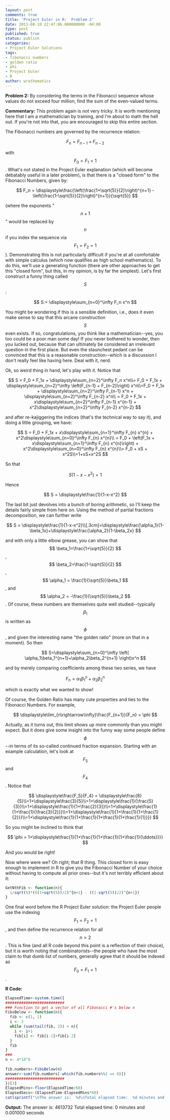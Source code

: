 ```yaml
---
layout: post
comments: true
title: 'Project Euler in R:  Problem 2'
date: 2011-08-10 22:47:06.000000000 -04:00
type: post
published: true
status: publish
categories:
- Project Euler Solutions
tags:
- fibonacci numbers
- golden ratio
- phi
- Project Euler
- R
author: wrathematics
---
```



**Problem 2:** By considering the terms in the Fibonacci sequence whose
values do not exceed four million, find the sum of the even-valued
terms.

**Commentary:** This problem again is not very tricky. It is worth
mentioning here that I am a mathematician by training, and I'm about to
math the hell out. If you're not into that, you are encouraged to skip
this entire section.

The Fibonacci numbers are governed by the recurrence relation:

$$ F_n = F_{n-1} + F_{n-2} $$

with $$ F_0 = F_1 = 1 $$. What's not stated in the Project Euler
explanation (which will become debatably useful in a later problem), is
that there is a "closed form" to the Fibonacci Numbers, given by:

$$ F_n =
\displaystyle\frac{\left(\frac{1+\sqrt{5}}{2}\right)^{n+1} -
\left(\frac{1-\sqrt{5}}{2}\right)^{n+1}}{\sqrt{5}} $$

(where the exponents "$$ n+1 $$" would be replaced by $$ n $$ if
you index the sequence via $$ F_1=F_2=1 $$). Demonstrating this is
not particularly difficult if you're at all comfortable with simple
calculus (which now qualifies as high school mathematics). To do this,
we'll use a generating function (there are other approaches to get this
"closed form", but this, in my opinion, is by far the simplest). Let's
first construct a funny thing called $$ S $$:

$$ S:= \displaystyle\sum_{n=0}^\infty F_n x^n $$

You might be wondering if this is a sensible definition, i.e., does it
even make sense to say that this arcane construction $$ S $$ even
exists. If so, congratulations, you think like a mathematician--yes, you
too could be a poor man some day! If you never bothered to wonder, then
you lucked out, because that can ultimately be considered an irrelevant
question in the first place. But even the staunchest pedant can be
convinced that this is a reasonable construction--which is a discussion
I don't really feel like having here. Deal with it, nerd.

Ok, so weird thing in hand, let's play with it. Notice that

$$ S = F_0 + F_1x + \displaystyle\sum_{n=2}^\infty F_n
x^n\\= F_0 + F_1x + \displaystyle\sum_{n=2}^\infty
\left(F_{n-1} + F_{n-2}\right) x^n\\=F_0 + F_1x +
\displaystyle\sum_{n=2}^\infty F_{n-1} x^n +
\displaystyle\sum_{n=2}^\infty F_{n-2} x^n\\ = F_0 + F_1x +
x\displaystyle\sum_{n=2}^\infty F_{n-1} x^{n-1} +
x^2\displaystyle\sum_{n=2}^\infty F_{n-2} x^{n-2} $$

and after re-kajiggering the indices (that's the technical way to say
it), and doing a little grouping, we have:

$$ S = F_0 + F_1x + x\displaystyle\sum_{n=1}^\infty F_{n}
x^{n} + x^2\displaystyle\sum_{n=0}^\infty F_{n} x^{n}\\ =
F_0 + \left(F_1x + x\displaystyle\sum_{n=1}^\infty F_{n}
x^{n}\right) + x^2\displaystyle\sum_{n=0}^\infty F_{n}
x^{n}\\= F_0 + xS + x^2S\\=1+xS+x^2S $$

So that

$$ S(1-x-x^2)=1 $$

Hence

$$ S = \displaystyle\frac{1}{1-x-x^2} $$

The last bit just devolves into a bunch of boring arithmetic, so I'll
keep the details fairly simple from here on. Using the method of partial
fractions decomposition, we can further write

$$ S =
\displaystyle\frac{1}{1-x-x^2}\\[.3cm]=\displaystyle\frac{\alpha_1}{1-\beta_1x}+\displaystyle\frac{\alpha_2}{1-\beta_2x} $$

and with only a little elbow grease, you can show that $$
\beta_1=\frac{1+\sqrt{5}}{2} $$, $$
\beta_2=\frac{1-\sqrt{5}}{2} $$, $$ \alpha_1 =
\frac{1}{\sqrt{5}}\beta_1 $$, and $$ \alpha_2 =
-\frac{1}{\sqrt{5}}\beta_2 $$. Of course, these numbers are
themselves quite well studied--typically $$ \beta_1 $$ is written
as $$ \phi $$, and given the interesting name "the golden ratio"
(more on that in a moment). So then

$$ S=\displaystyle\sum_{n=0}^\infty \left(
\alpha_1\beta_1^{n+1}+\alpha_2\beta_2^{n+1} \right)x^n $$

and by merely comparing coefficients among these two series, we have

$$ F_n = \alpha_1\beta_1^n + \alpha_2\beta_2^n $$

which is exactly what we wanted to show!

Of course, the Golden Ratio has many cute properties and ties to the
Fibonacci Numbers. For example,

$$
\displaystyle\lim_{n\rightarrow\infty}\frac{F_{n+1}}{F_n} =
\phi $$

Actually, as it turns out, this limit shows up more commonly than you
might expect. But it does give some insight into the funny way some
people define $$ \phi $$--in terms of its so-called continued
fraction expansion. Starting with an example calculation, let's look at
$$ F_5 $$ and $$ F_4 $$. Notice that

$$ \displaystyle\frac{F_5}{F_4} =
\displaystyle\frac{8}{5}\\=1+\displaystyle\frac{3}{5}\\=1+\displaystyle\frac{1}{\frac{5}{3}}\\=1+\displaystyle\frac{1}{1+\frac{2}{3}}\\=1+\displaystyle\frac{1}{1+\frac{1}{\frac{3}{2}}}\\=1+\displaystyle\frac{1}{1+\frac{1}{1+\frac{1}{2}}}\\=1+\displaystyle\frac{1}{1+\frac{1}{1+\frac{1}{1+\frac{1}{1}}}} $$

So you might be inclined to think that

$$ \phi =
1+\displaystyle\frac{1}{1+\frac{1}{1+\frac{1}{1+\frac{1}{\ddots}}}} $$

And you would be right!

Now where were we? Oh right; that R thing. This closed form is easy
enough to implement in R to give you the Fibonacci Number of your choice
without having to compute all prior ones--but it's not terribly
efficient about it:

```R
GetNthFib <- function(n){
  1/sqrt(5)*(((1+sqrt(5))/2)^{n+1} - ((1-sqrt(5))/2)^{n+1})
}
```

One final word before the R Project Euler solution: the Project Euler
people use the indexing $$ F_1=F_2=1 $$, and then define the
recurrence relation for all $$ n>2 $$. This is fine (and all R
code beyond this point is a reflection of their choice), but it is worth
noting that combinatorists--the people who have the most claim to that
dumb list of numbers, generally agree that it should be indexed as
$$ F_0=F_1=1 $$.

**R Code:**

```R
ElapsedTime<-system.time({
##########################
### Function to get a vector of all Fibonacci #'s below n
FibsBelow <- function(n){
  fib <- c(1, 1)
  i <- 2
  while (sum(tail(fib, 2)) < n){
    i <- i+1
    fib[i] <- fib[i-1]+fib[i-2]
  }
  fib
}
###
n <- 4*10^6
 
fib.numbers<-FibsBelow(n)
answer<-sum(fib.numbers[-which(fib.numbers%%2 == 0)])
##########################
})[3]
ElapsedMins<-floor(ElapsedTime/60)
ElapsedSecs<-(ElapsedTime-ElapsedMins*60)
cat(sprintf("\nThe answer is:  %d\nTotal elapsed time:  %d minutes and %f seconds\n",answer, ElapsedMins, ElapsedSecs))
```

**Output:**
The answer is: 4613732
Total elapsed time: 0 minutes and 0.001000 seconds
